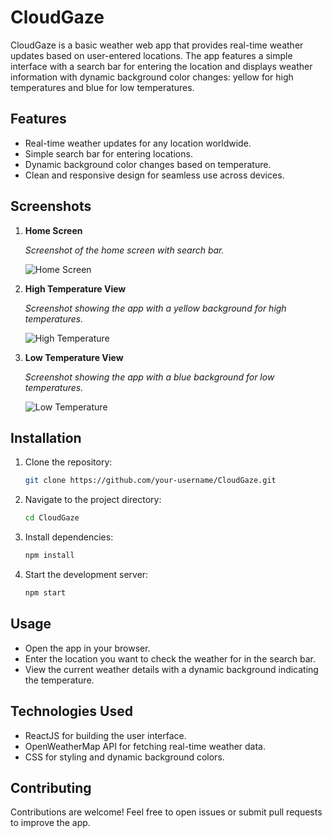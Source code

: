 # CloudGaze

CloudGaze is a basic weather web app that provides real-time weather updates based on user-entered locations. The app features a simple interface with a search bar for entering the location and displays weather information with dynamic background color changes: yellow for high temperatures and blue for low temperatures.

## Features
- Real-time weather updates for any location worldwide.
- Simple search bar for entering locations.
- Dynamic background color changes based on temperature.
- Clean and responsive design for seamless use across devices.

## Screenshots
1. **Home Screen**
   
   _Screenshot of the home screen with search bar._

   ![Home Screen](./screenshots/home_screen.png)

2. **High Temperature View**
   
   _Screenshot showing the app with a yellow background for high temperatures._

   ![High Temperature](./screenshots/high_temperature.png)

3. **Low Temperature View**
   
   _Screenshot showing the app with a blue background for low temperatures._

   ![Low Temperature](./screenshots/low_temperature.png)

## Installation
1. Clone the repository:
   ```bash
   git clone https://github.com/your-username/CloudGaze.git

2. Navigate to the project directory:
   ```bash
   cd CloudGaze

3. Install dependencies:
   ```bash
   npm install

4. Start the development server:
   ```bash
   npm start

## Usage
- Open the app in your browser.
- Enter the location you want to check the weather for in the search bar.
- View the current weather details with a dynamic background indicating the temperature.

## Technologies Used
- ReactJS for building the user interface.
- OpenWeatherMap API for fetching real-time weather data.
- CSS for styling and dynamic background colors.

## Contributing
Contributions are welcome! Feel free to open issues or submit pull requests to improve the app.

